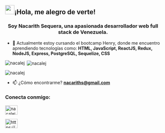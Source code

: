 

 <h2>
  <img src="https://emojis.slackmojis.com/emojis/images/1531849430/4246/blob-sunglasses.gif?1531849430" width="30"/>¡Hola, me alegro de verte!
</h2>


<h3 align="center">Soy Nacarith Sequera, una apasionada desarrollador web full stack de Venezuela.</h3>

- 🌱 Actualmente estoy cursando el bootcamp Henry, donde me encuentro aprendiendo tecnologías como:  **HTML, JavaScript, ReactJS, Redux, NodeJS, Express, PostgreSQL, Sequelize, CSS**

<p><img align="left" src="https://github-readme-stats.vercel.app/api/top-langs?username=nacalej&show_icons=true&locale=en&layout=compact" alt="nacalej" /></p>


<p>&nbsp;<img align="center" src="https://github-readme-stats.vercel.app/api?username=nacalej&show_icons=true&locale=en" alt="nacalej" /></p>


<p><img align="center" src="https://github-readme-streak-stats.herokuapp.com/?user=nacalej&" alt="nacalej" /></p>


- 📫 ¿Cómo encontrarme? **nacariths@gmail.com**

<h3 align="left">Conecta conmigo:</h3>

<p align="left">

<a href="https://twitter.com/nacalejs" target="_blank"><img align="center" src="https://raw.githubusercontent.com/rahuldkjain/github-profile-readme-generator/master/src/images/icons/Social/twitter.svg" alt="nacalejs" height="30" width="40" /></a>

<a href="https://www.linkedin.com/in/nacarith-sequera/" target="_blank" rel="noopener noreferrer">
 <img align="center" src="https://raw.githubusercontent.com/rahuldkjain/github-profile-readme-generator/master/src/images/icons/Social/linked-in-alt.svg" alt="https://www.linkedin.com/in/nacarith-sequera/" height="30" width="40" /> 
 </a>

</p>
